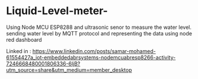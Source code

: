 # Liquid-Level-meter-

 Using Node MCU ESP8288 and ultrasonic senor to measure the water level.
sending water level by MQTT protocol and representing the data using node red dashboard 

Linked in : https://www.linkedin.com/posts/samar-mohamed-61554427a_iot-embeddedabrsystems-nodemcuabresp8266-activity-7246668480001806336-6ljB?utm_source=share&utm_medium=member_desktop
